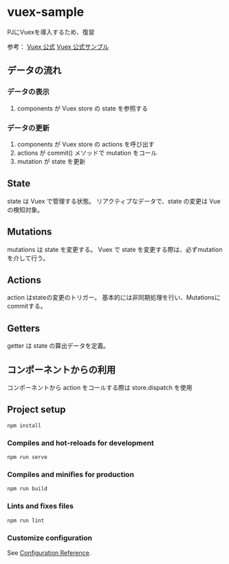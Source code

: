 # vuex-sample

PJにVuexを導入するため、復習

参考：
[Vuex 公式](https://vuex.vuejs.org/ja/)
[Vuex 公式サンプル](https://github.com/vuejs/vuex/tree/main/examples/composition)


## データの流れ
### データの表示
1. components が Vuex store の state を参照する

### データの更新
1. components が Vuex store の actions を呼び出す
2. actions が commit() メソッドで mutation をコール
3. mutation が state を更新

## State
state は Vuex で管理する状態。
リアクティブなデータで、state の変更は Vue の検知対象。

## Mutations
mutations は state を変更する。
Vuex で state を変更する際は、必ずmutationを介して行う。

## Actions
action はstateの変更のトリガー。
基本的には非同期処理を行い、Mutationsにcommitする。

## Getters
getter は state の算出データを定義。

## コンポーネントからの利用
コンポーネントから action をコールする際は store.dispatch を使用

## Project setup
```
npm install
```

### Compiles and hot-reloads for development
```
npm run serve
```

### Compiles and minifies for production
```
npm run build
```

### Lints and fixes files
```
npm run lint
```

### Customize configuration
See [Configuration Reference](https://cli.vuejs.org/config/).
